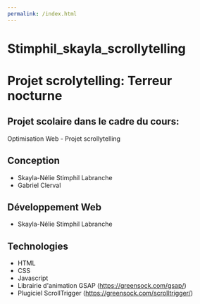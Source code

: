 ```yaml
---
permalink: /index.html
---
```


# Stimphil_skayla_scrollytelling
# Projet scrolytelling: Terreur nocturne
## Projet scolaire dans le cadre du cours: 
Optimisation Web - Projet scrollytelling 
## Conception
- Skayla-Nélie Stimphil Labranche
- Gabriel Clerval
## Développement Web
- Skayla-Nélie Stimphil Labranche
## Technologies
- HTML
- CSS
- Javascript
- Librairie d'animation GSAP (https://greensock.com/gsap/)
- Plugiciel ScrollTrigger (https://greensock.com/scrolltrigger/)
